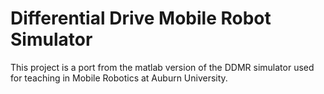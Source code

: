 # Differential Drive Mobile Robot Simulator

This project is a port from the matlab version of the DDMR simulator used for teaching in Mobile Robotics at Auburn University.
